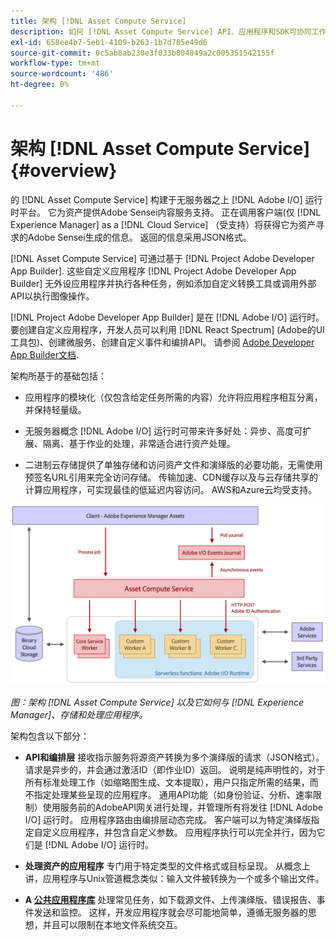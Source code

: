 ```yaml
---
title: 架构 [!DNL Asset Compute Service]
description: 如何 [!DNL Asset Compute Service] API、应用程序和SDK可协同工作来提供云原生资产处理服务。
exl-id: 658ee4b7-5eb1-4109-b263-1b7d705e49d6
source-git-commit: 0c5ab8ab230e3f033b804849a2c005351542155f
workflow-type: tm+mt
source-wordcount: '486'
ht-degree: 0%

---
```


# 架构 [!DNL Asset Compute Service] {#overview}

的 [!DNL Asset Compute Service] 构建于无服务器之上 [!DNL Adobe I/O] 运行时平台。 它为资产提供Adobe Sensei内容服务支持。 正在调用客户端(仅 [!DNL Experience Manager] as a [!DNL Cloud Service] （受支持）将获得它为资产寻求的Adobe Sensei生成的信息。 返回的信息采用JSON格式。

[!DNL Asset Compute Service] 可通过基于 [!DNL Project Adobe Developer App Builder]. 这些自定义应用程序 [!DNL Project Adobe Developer App Builder] 无外设应用程序并执行各种任务，例如添加自定义转换工具或调用外部API以执行图像操作。

[!DNL Project Adobe Developer App Builder] 是在 [!DNL Adobe I/O] 运行时。 要创建自定义应用程序，开发人员可以利用 [!DNL React Spectrum] (Adobe的UI工具包)、创建微服务、创建自定义事件和编排API。 请参阅 [Adobe Developer App Builder文档](https://developer.adobe.com/app-builder/docs/overview).

架构所基于的基础包括：

* 应用程序的模块化（仅包含给定任务所需的内容）允许将应用程序相互分离，并保持轻量级。

* 无服务器概念 [!DNL Adobe I/O] 运行时可带来许多好处：异步、高度可扩展、隔离、基于作业的处理，非常适合进行资产处理。

* 二进制云存储提供了单独存储和访问资产文件和演绎版的必要功能，无需使用预签名URL引用来完全访问存储。 传输加速、CDN缓存以及与云存储共享的计算应用程序，可实现最佳的低延迟内容访问。 AWS和Azure云均受支持。

![asset compute服务的架构](assets/architecture-diagram.png)

*图：架构 [!DNL Asset Compute Service] 以及它如何与 [!DNL Experience Manager]、存储和处理应用程序。*

架构包含以下部分：

* **API和编排层** 接收指示服务将源资产转换为多个演绎版的请求（JSON格式）。 请求是异步的，并会通过激活ID（即作业ID）返回。 说明是纯声明性的，对于所有标准处理工作（如缩略图生成、文本提取），用户只指定所需的结果，而不指定处理某些呈现的应用程序。 通用API功能（如身份验证、分析、速率限制）使用服务前的AdobeAPI网关进行处理，并管理所有将发往 [!DNL Adobe I/O] 运行时。 应用程序路由由编排层动态完成。 客户端可以为特定演绎版指定自定义应用程序，并包含自定义参数。 应用程序执行可以完全并行，因为它们是 [!DNL Adobe I/O] 运行时。

* **处理资产的应用程序** 专门用于特定类型的文件格式或目标呈现。 从概念上讲，应用程序与Unix管道概念类似：输入文件被转换为一个或多个输出文件。

* **A [公共应用程序库](https://github.com/adobe/asset-compute-sdk)** 处理常见任务，如下载源文件、上传演绎版、错误报告、事件发送和监控。 这样，开发应用程序就会尽可能地简单，遵循无服务器的思想，并且可以限制在本地文件系统交互。

<!-- TBD:

* About the YAML file?
* minimize description to custom applications
* remove all internal stuff (e.g. Photoshop application, API Gateway) from text and diagram
* update diagram to focus on 3rd party custom applications ONLY
* Explain important transactions/handshakes?
* Flow of assets/control? See the illustration on the Nui diagrams wiki.
* Illustrations. See the SVG shared by Alex.
* Exceptions? Limitations? Call-outs? Gotchas?
* Do we want to add what basic processing is not available currently, that is expected by existing AEM customers?
-->
